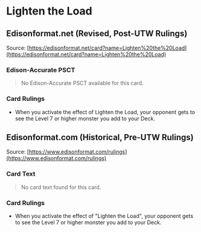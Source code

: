 # Lighten the Load

## Edisonformat.net (Revised, Post-UTW Rulings)

Source: [https://edisonformat.net/card?name=Lighten%20the%20Load](https://edisonformat.net/card?name=Lighten%20the%20Load)

### Edison-Accurate PSCT

> No Edison-Accurate PSCT available for this card.

### Card Rulings

*   When you activate the effect of Lighten the Load, your opponent gets to see the Level 7 or higher monster you add to your Deck.


## Edisonformat.com (Historical, Pre-UTW Rulings)

Source: [https://www.edisonformat.com/rulings](https://www.edisonformat.com/rulings)

### Card Text

> No card text found for this card.

### Card Rulings

*   When you activate the effect of "Lighten the Load", your opponent gets to see the Level 7 or higher monster you add to your Deck.


